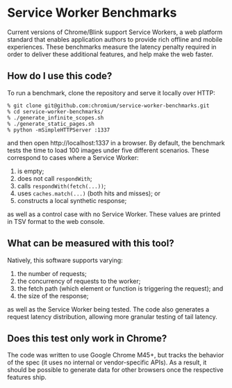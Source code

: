 Service Worker Benchmarks
=========================

Current versions of Chrome/Blink support Service Workers, a web platform
standard that enables application authors to provide rich offline and mobile
experiences. These benchmarks measure the latency penalty required in order to
deliver these additional features, and help make the web faster.

How do I use this code?
-----------------------

To run a benchmark, clone the repository and serve it locally over HTTP:

    % git clone git@github.com:chromium/service-worker-benchmarks.git
    % cd service-worker-benchmarks/
    % ./generate_infinite_scopes.sh
    % ./generate_static_pages.sh
    % python -mSimpleHTTPServer :1337

and then open http://localhost:1337 in a browser. By default, the benchmark
tests the time to load 100 images under five different scenarios. These
correspond to cases where a Service Worker:

1. is empty;
2. does not call `respondWith`;
3. calls `respondWith(fetch(...))`;
4. uses `caches.match(...)` (both hits and misses); or
5. constructs a local synthetic response;

as well as a control case with no Service Worker. These values are printed in
TSV format to the web console.

What can be measured with this tool?
------------------------------------

Natively, this software supports varying:

1. the number of requests;
2. the concurrency of requests to the worker;
3. the fetch path (which element or function is triggering the request); and
4. the size of the response;

as well as the Service Worker being tested. The code also generates a request
latency distribution, allowing more granular testing of tail latency.

Does this test only work in Chrome?
------------------------------------

The code was written to use Google Chrome M45+, but tracks the behavior of the
spec (it uses no internal or vendor-specific APIs). As a result, it should be
possible to generate data for other browsers once the respective features ship.
